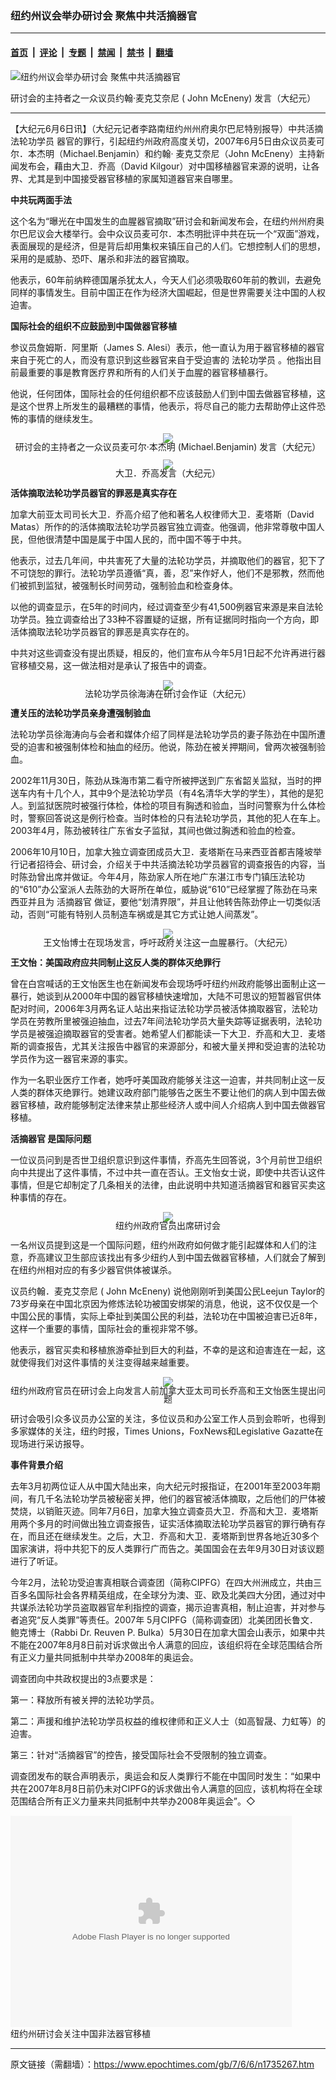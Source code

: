 ### 纽约州议会举办研讨会 聚焦中共活摘器官

---

#### [首页](../../../..?n1735267) &nbsp;|&nbsp; [评论](../../../../../epoch-comment?n1735267) &nbsp;|&nbsp; [专题](../../../../../epoch-special?n1735267) &nbsp;|&nbsp; [禁闻](../../../../../epoch-news?n1735267) &nbsp;|&nbsp; [禁书](../../../../../books?n1735267) &nbsp;|&nbsp; [翻墙](https://github.com/gfw-breaker/nogfw/blob/master/README.md?n1735267)


<div><img alt="纽约州议会举办研讨会 聚焦中共活摘器官" class="attachment-djy_600_400 size-djy_600_400 wp-post-image" src="https://i.epochtimes.com/assets/uploads/2007/06/706060333471727-600x400.jpg"/>
<div class="caption">
 <p>
  研讨会的主持者之一众议员约翰‧麦克艾奈尼 ( John McEneny) 发言（大纪元）
 </p>
</div></div><hr/><div class="post_content" id="artbody" itemprop="articleBody">
 <!-- article content begin -->
 <p>
  【大纪元6月6日讯】（大纪元记者李路南纽约州州府奥尔巴尼特别报导）中共活摘
  <ok href="https://www.epochtimes.com/gb/tag/%E6%B3%95%E8%BD%AE%E5%8A%9F%E5%AD%A6%E5%91%98.html">
   法轮功学员
  </ok>
  器官的罪行，引起纽约州政府高度关切，2007年6月5日由众议员麦可尔．本杰明（Michael.Benjamin）和约翰‧ 麦克艾奈尼（John McEneny）主持新闻发布会，藉由大卫．乔高（David Kilgour）对中国移植器官来源的说明，让各界、尤其是到中国接受器官移植的家属知道器官来自哪里。
 </p>
 <p>
  <b>
   中共玩两面手法
  </b>
 </p>
 <p>
  这个名为“曝光在中国发生的血腥器官摘取”研讨会和新闻发布会，在纽约州州府奥尔巴尼议会大楼举行。会中众议员麦可尔．本杰明批评中共在玩一个“双面”游戏，表面展现的是经济，但是背后却用集权来镇压自己的人们。它想控制人们的思想，采用的是威胁、恐吓、屠杀和非法的器官摘取。
 </p>
 <p>
  他表示，60年前纳粹德国屠杀犹太人，今天人们必须吸取60年前的教训，去避免同样的事情发生。目前中国正在作为经济大国崛起，但是世界需要关注中国的人权迫害。
 </p>
 <p>
  <b>
   国际社会的组织不应鼓励到中国做器官移植
  </b>
 </p>
 <p>
  参议员詹姆斯．阿里斯（James S. Alesi）表示，他一直认为用于器官移植的器官来自于死亡的人，而没有意识到这些器官来自于受迫害的
  <ok href="https://www.epochtimes.com/gb/tag/%E6%B3%95%E8%BD%AE%E5%8A%9F%E5%AD%A6%E5%91%98.html">
   法轮功学员
  </ok>
  。他指出目前最重要的事是教育医疗界和所有的人们关于血腥的器官移植暴行。
 </p>
 <p>
  他说，任何团体，国际社会的任何组织都不应该鼓励人们到中国去做器官移植，这是这个世界上所发生的最糟糕的事情，他表示，将尽自己的能力去帮助停止这件恐怖的事情的继续发生。
 </p>
 <p>
  <div style="line-height:90%;text-align:center">
   <ok href="/i6/706060333481727.jpg">
    <img src="/i6/706060333481727--ss.jpg"/>
   </ok>
   <br/>
   <span class="bn12">
    研讨会的主持者之一众议员麦可尔‧本杰明 (Michael.Benjamin) 发言（大纪元）
   </span>
  </div>
  <p>
  </p>
  <div style="line-height:90%;text-align:center">
   <ok href="/i6/706060333491727.jpg">
    <img src="/i6/706060333491727--ss.jpg"/>
   </ok>
   <br/>
   <span class="bn12">
    大卫．乔高发言（大纪元）
   </span>
  </div>
  <p>
   <b>
    活体摘取法轮功学员器官的罪恶是真实存在
   </b>
  </p>
  <p>
   加拿大前亚太司司长大卫．乔高介绍了他和著名人权律师大卫．麦塔斯（David Matas）所作的的活体摘取法轮功学员器官独立调查。他强调，他非常尊敬中国人民，但他很清楚中国是属于中国人民的，而中国不等于中共。
  </p>
  <p>
   他表示，过去几年间，中共害死了大量的法轮功学员，并摘取他们的器官，犯下了不可饶恕的罪行。法轮功学员遵循“真，善，忍”来作好人，他们不是邪教，然而他们被抓到监狱，被强制长时间劳动，强制验血和检查身体。
  </p>
  <p>
   以他的调查显示，在5年的时间内，经过调查至少有41,500例器官来源是来自法轮功学员。独立调查给出了33种不容置疑的证据，所有证据同时指向一个方向，即活体摘取法轮功学员器官的罪恶是真实存在的。
  </p>
  <p>
   中共对这些调查没有提出质疑，相反的，他们宣布从今年5月1日起不允许再进行器官移植交易，这一做法相对是承认了报告中的调查。
  </p>
  <p>
   <div style="line-height:90%;text-align:center">
    <ok href="/i6/706060333511727.jpg">
     <img src="/i6/706060333511727--ss.jpg"/>
    </ok>
    <br/>
    <span class="bn12">
     法轮功学员徐海涛在研讨会作证（大纪元）
    </span>
   </div>
   <p>
    <b>
     遭关压的法轮功学员亲身遭强制验血
    </b>
   </p>
   <p>
    法轮功学员徐海涛向与会者和媒体介绍了同样是法轮功学员的妻子陈劲在中国所遭受的迫害和被强制体检和抽血的经历。他说，陈劲在被关押期间，曾两次被强制验血。
   </p>
   <p>
    2002年11月30日，陈劲从珠海市第二看守所被押送到广东省韶关监狱，当时的押送车内有十几个人，其中9个是法轮功学员（有4名清华大学的学生），其他的是犯人。到监狱医院时被强行体检，体检的项目有胸透和验血，当时问警察为什么体检时，警察回答说这是例行检查。当时体检的只有法轮功学员，其他的犯人在车上。2003年4月，陈劲被转往广东省女子监狱，其间也做过胸透和验血的检查。
   </p>
   <p>
    2006年10月10日，加拿大独立调查团成员大卫．麦塔斯在马来西亚首都吉隆坡举行记者招待会、研讨会，介绍关于中共活摘法轮功学员器官的调查报告的内容，当时陈劲曾出席并做证。今年4月，陈劲家人所在地广东湛江市专门镇压法轮功的“610”办公室派人去陈劲的大哥所在单位，威胁说“610”已经掌握了陈劲在马来西亚并且为
    <ok href="https://www.epochtimes.com/gb/tag/%E6%B4%BB%E6%91%98%E5%99%A8%E5%AE%98.html">
     活摘器官
    </ok>
    做证，要他“划清界限”，并且让他转告陈劲停止一切类似活动，否则“可能有特别人员制造车祸或是其它方式让她人间蒸发”。
   </p>
   <p>
    <div style="line-height:90%;text-align:center">
     <ok href="/i6/706060333501727.jpg">
      <img src="/i6/706060333501727--ss.jpg"/>
     </ok>
     <br/>
     <span class="bn12">
      王文怡博士在现场发言，呼吁政府关注这一血腥暴行。（大纪元）
     </span>
    </div>
    <p>
     <b>
      王文怡：美国政府应共同制止这反人类的群体灭绝罪行
     </b>
    </p>
    <p>
     曾在白宫喊话的王文怡医生也在新闻发布会现场呼吁纽约州政府能够出面制止这一暴行，她谈到从2000年中国的器官移植快速增加，大陆不可思议的短暂器官供体配对时间，2006年3月两名证人站出来指证法轮功学员被活体摘取器官，法轮功学员在劳教所里被强迫抽血，过去7年间法轮功学员大量失踪等证据表明，法轮功学员是被强迫摘取器官的受害者。她希望人们都能读一下大卫．乔高和大卫．麦塔斯的调查报告，尤其关注报告中器官的来源部分，和被大量关押和受迫害的法轮功学员作为这一器官来源的事实。
    </p>
    <p>
     作为一名职业医疗工作者，她呼吁美国政府能够关注这一迫害，并共同制止这一反人类的群体灭绝罪行。她建议政府部门能够告之医生不要让他们的病人到中国去做器官移植，政府能够制定法律来禁止那些经济人或中间人介绍病人到中国去做器官移植。
    </p>
    <p>
     <b>
      <ok href="https://www.epochtimes.com/gb/tag/%E6%B4%BB%E6%91%98%E5%99%A8%E5%AE%98.html">
       活摘器官
      </ok>
      是国际问题
     </b>
    </p>
    <p>
     一位议员问到是否世卫组织意识到这件事情，乔高先生回答说，3个月前世卫组织向中共提出了这件事情，不过中共一直在否认。王文怡女士说，即使中共否认这件事情，但是它却制定了几条相关的法律，由此说明中共知道活摘器官和器官买卖这种事情的存在。
    </p>
    <p>
     <div style="line-height:90%;text-align:center">
      <ok href="/i6/706061029211727.jpg">
       <img src="/i6/706061029211727--ss.jpg"/>
      </ok>
      <br/>
      <span class="bn12">
       纽约州政府官员出席研讨会
      </span>
     </div>
     <p>
      一名州议员提到这是一个国际问题，纽约州政府如何做才能引起媒体和人们的注意，乔高建议卫生部应该找出有多少纽约人到中国去做器官移植，人们就会了解到在纽约州相对应的有多少器官供体被谋杀。
     </p>
     <p>
      议员约翰．麦克艾奈尼 ( John McEneny) 说他刚刚听到美国公民Leejun Taylor的73岁母亲在中国北京因为修炼法轮功被国安绑架的消息，他说，这不仅仅是一个中国公民的事情，实际上牵扯到美国公民的利益，法轮功在中国被迫害已近8年，这样一个重要的事情，国际社会的重视非常不够。
     </p>
     <p>
      他表示，器官买卖和移植旅游牵扯到巨大的利益，不幸的是这和迫害连在一起，这就使得我们对这件事情的关注变得越来越重要。
     </p>
     <p>
      <div style="line-height:90%;text-align:center">
       <ok href="/i6/706061029221727.jpg">
        <img src="/i6/706061029221727--ss.jpg"/>
       </ok>
       <br/>
       <span class="bn12">
        纽约州政府官员在研讨会上向发言人前加拿大亚太司司长乔高和王文怡医生提出问题
       </span>
      </div>
      <p>
       研讨会吸引众多议员办公室的关注，多位议员和办公室工作人员到会聆听，也得到多家媒体的关注，纽约时报，Times Unions，FoxNews和Legislative Gazatte在现场进行采访报导。
      </p>
      <p>
       <b>
        事件背景介绍
       </b>
      </p>
      <p>
       去年3月初两位证人从中国大陆出来，向大纪元时报指证，在2001年至2003年期间，有几千名法轮功学员被秘密关押，他们的器官被活体摘取，之后他们的尸体被焚烧，以销赃灭迹。同年7月6日，加拿大独立调查员大卫．乔高和大卫．麦塔斯用两个多月的时间做出独立调查报告，证实活体摘取法轮功学员器官的罪行确有存在，而且还在继续发生。之后，大卫．乔高和大卫．麦塔斯到世界各地近30多个国家演讲，将中共犯下的反人类罪行广而告之。美国国会在去年9月30日对该议题进行了听证。
      </p>
      <p>
       今年2月，法轮功受迫害真相联合调查团（简称CIPFG）在四大州洲成立，共由三百多名国际社会各界精英组成，在全球分为澳、亚、欧及北美四大分团，通过对中共谋杀法轮功学员盗取器官牟利指控的调查，揭示迫害真相，制止迫害，并对参与者追究“反人类罪”等责任。2007年 5月CIPFG（简称调查团）北美团团长鲁文．鲍克博士（Rabbi Dr. Reuven P. Bulka）5月30日在加拿大国会山表示，如果中共不能在2007年8月8日前对诉求做出令人满意的回应，该组织将在全球范围结合所有正义力量共同抵制中共举办2008年的奥运会。
      </p>
      <p>
       调查团向中共政权提出的3点要求是：
      </p>
      <p>
       第一：释放所有被关押的法轮功学员。
      </p>
      <p>
       第二：声援和维护法轮功学员权益的维权律师和正义人士（如高智晟、力虹等）的迫害。
      </p>
      <p>
       第三：针对“活摘器官”的控告，接受国际社会不受限制的独立调查。
      </p>
      <p>
       调查团发布的联合声明表示，奥运会和反人类罪行不能在中国同时发生：“如果中共在2007年8月8日前仍未对CIPFG的诉求做出令人满意的回应，该机构将在全球范围结合所有正义力量来共同抵制中共举办2008年奥运会”。◇
      </p>
      <p>
       <embed bgcolor="#FFFFFF" flashvars="file=http://www.youmaker.com/video/v%3Fid%3De9d73ffd743c4fb58f0fef21b78d91de001%26nu%3Dnu&amp;showdigits=true&amp;autostart=false&amp;linkfromdisplay=false&amp;repeat=false&amp;showfsbutton=false&amp;fsreturnpage=&amp;fullscreenpage=" height="338" pluginspage="http://www.macromedia.com/go/getflashplayer" src="http://www.youmaker.com/v.swf" type="application/x-shockwave-flash" width="450"/>
       <br/>
       纽约州研讨会关注中国非法器官移植
      </p>
      <p>
       <p>
        <p>
         <p>
         </p>
         <!-- article content end -->
         <div id="below_article_ad">
         </div>
        </p>
       </p>
      </p>
     </p>
    </p>
   </p>
  </p>
 </p>
</div>


---

原文链接（需翻墙）：https://www.epochtimes.com/gb/7/6/6/n1735267.htm